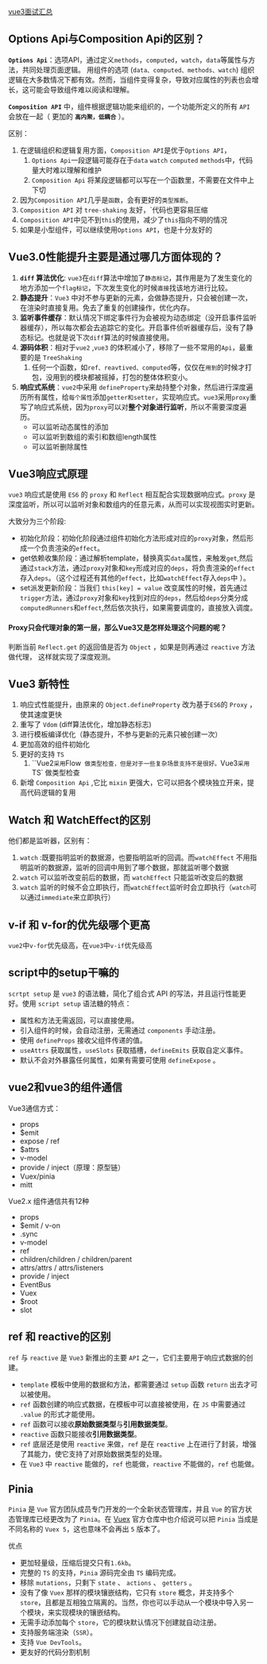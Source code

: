 [vue3面试汇总](https://juejin.cn/post/7139921537896808479)

## Options Api与Composition Api的区别？

**`Options Api`**：选项API，通过定义`methods`，`computed`，`watch`，`data`等属性与方法，共同处理页面逻辑。 用组件的选项 (`data、computed、methods、watch`) 组织逻辑在大多数情况下都有效。然而，当组件变得复杂，导致对应属性的列表也会增长，这可能会导致组件难以阅读和理解。

**`Composition API`** 中，组件根据逻辑功能来组织的，一个功能所定义的所有 `API` 会放在一起（ 更加的 **`高内聚，低耦合`** ）。

区别：

1. 在逻辑组织和逻辑复用方面，`Composition API`是优于`Options API`，
    1. `Options Api`一段逻辑可能存在于`data` `watch` `computed` `methods`中，代码量大时难以理解和维护
    2. `Composition Api` 将某段逻辑都可以写在一个函数里，不需要在文件中上下切
2. 因为`Composition API`几乎是`函数`，会有更好的`类型推断`。
3. `Composition API` 对 `tree-shaking` 友好，`代码也更容易压缩
4. `Composition API`中见不到`this`的使用，减少了`this`指向不明的情况
5. 如果是小型组件，可以继续使用`Options API`，也是十分友好的



## Vue3.0性能提升主要是通过哪几方面体现的？

1. **`diff` 算法优化**: `vue3`在`diff`算法中增加了`静态标记`，其作用是为了发生变化的地方添加一个`flag标记`，下次发生变化的时候`直接`找该地方进行比较。
2. **静态提升**：`Vue3` 中对不参与更新的元素，会做静态提升，只会被创建一次，在渲染时直接复用。免去了重复的创建操作，优化内存。
3. **监听事件缓存**：默认情况下绑定事件行为会被视为动态绑定（没开启事件监听器缓存），所以每次都会去追踪它的变化。开启事件侦听器缓存后，没有了静态标记。也就是说下次`diff`算法的时候直接使用。
4. **源码体积**：相对于`vue2` ,`vue3` 的体积减小了，移除了一些不常用的`Api`，最重要的是 `TreeShaking`
    1. 任何一个函数，如`ref、reavtived、computed`等，仅仅在`用到`的时候才打包，没用到的模块都被摇掉，打包的整体体积变小。
5. **响应式系统**：`vue2`中采用 `defineProperty`来劫持整个对象，然后进行深度遍历所有属性，给`每个属性`添加`getter和setter`，实现响应式。`vue3`采用`proxy`重写了响应式系统，因为`proxy`可以对**整个对象进行监听**，所以不需要深度遍历。
    - 可以监听动态属性的添加
    - 可以监听到数组的索引和数组length属性
    - 可以监听删除属性

## Vue3响应式原理

`vue3` 响应式是使用 `ES6` 的 `proxy` 和 `Reflect` 相互配合实现数据响应式。`proxy` 是深度监听，所以可以监听对象和数组内的任意元素，从而可以实现视图实时更新。

大致分为三个阶段:

- 初始化阶段：初始化阶段通过组件初始化方法形成对应的`proxy`对象，然后形成一个负责渲染的`effect`。
- get依赖收集阶段：通过解析template，替换真实`data`属性，来触发`get`,然后通过`stack`方法，通过`proxy`对象和`key`形成对应的`deps`，将负责渲染的`effect`存入`deps`。（这个过程还有其他的`effect`，比如`watchEffect`存入`deps`中 ）。
- set派发更新阶段：当我们 `this[key] = value` 改变属性的时候，首先通过`trigger`方法，通过`proxy`对象和`key`找到对应的`deps`，然后给`deps`分类分成`computedRunners`和`effect`,然后依次执行，如果需要调度的，直接放入调度。

#### Proxy只会代理对象的第⼀层，那么Vue3⼜是怎样处理这个问题的呢？

判断当前 `Reflect.get` 的返回值是否为 `Object` ，如果是则再通过 `reactive` ⽅法做代理， 这样就实现了深度观测。



## Vue3 新特性

1. 响应式性能提升，由原来的 `Object.defineProperty` 改为基于`ES6`的 `Proxy` ，使其速度更快
2. 重写了 `Vdom` (diff算法优化，增加静态标志)
3. 进行模板编译优化（静态提升，不参与更新的元素只被创建一次）
4. 更加高效的组件初始化
5. 更好的支持 `TS`
    1. ``Vue2` 采用 `Flow` 做类型检查，但是对于一些复杂场景支持不是很好。`Vue3` 采用 `TS` 做类型检查
6. 新增 `Composition Api` ,它比 `mixin` 更强大，它可以把各个模块独立开来，提高代码逻辑的复用

## Watch 和 WatchEffect的区别

他们都是监听器，区别有：

1. `watch` :既要指明监听的数据源，也要指明监听的回调。而`watchEffect` 不用指明监听的数据源，监听的回调中用到了哪个数据，那就监听哪个数据
2. `watch` 可以监听改变前后的数据，而 `watchEffect` 只能监听改变后的数据
3. `watch` 监听的时候不会立即执行，而`watchEffect`监听时会立即执行（`watch`可以通过`immediate`来立即执行）

## v-if 和 v-for的优先级哪个更高

`vue2`中`v-for`优先级高，在`vue3`中`v-if`优先级高

## script中的setup干嘛的

`scrtpt setup` 是 `vue3` 的语法糖，简化了组合式 API 的写法，并且运行性能更好。使用 `script setup` 语法糖的特点：

- 属性和方法无需返回，可以直接使用。
- 引入组件的时候，会自动注册，无需通过 `components` 手动注册。
- 使用 `defineProps` 接收父组件传递的值。
- `useAttrs` 获取属性，`useSlots` 获取插槽，`defineEmits` 获取自定义事件。
- 默认不会对外暴露任何属性，如果有需要可使用 `defineExpose` 。

## vue2和vue3的组件通信

Vue3通信方式：

- props
- $emit
- expose / ref
- $attrs
- v-model
- provide / inject（原理：原型链）
- Vuex/pinia
- mitt

Vue2.x 组件通信共有12种

- props
- $emit / v-on
- .sync
- v-model
- ref
- children/children / children/parent
- attrs/attrs / attrs/listeners
- provide / inject
- EventBus
- Vuex
- $root
- slot

## ref 和 reactive的区别

`ref` 与 `reactive`  是 `Vue3` 新推出的主要 `API` 之一，它们主要用于响应式数据的创建。

- `template` 模板中使用的数据和方法，都需要通过 `setup` 函数 `return` 出去才可以被使用。
- `ref` 函数创建的响应式数据，在模板中可以直接被使用，在 `JS` 中需要通过 `.value` 的形式才能使用。
- `ref` 函数可以接收**原始数据类型**与**引用数据类型**。
- `reactive` 函数只能接收**引用数据类型**。
- `ref` 底层还是使用 `reactive` 来做，`ref` 是在 `reactive` 上在进行了封装，增强了其能力，使它支持了对原始数据类型的处理。
- 在 `Vue3` 中 `reactive` 能做的，`ref` 也能做，`reactive` 不能做的，`ref` 也能做。

## Pinia

`Pinia` 是 `Vue` 官方团队成员专门开发的一个全新状态管理库，并且 `Vue` 的官方状态管理库已经更改为了 `Pinia`。在 [Vuex](https://link.juejin.cn/?target=https%3A%2F%2Fgithub.com%2Fvuejs%2Fvuex) 官方仓库中也介绍说可以把 `Pinia` 当成是不同名称的 `Vuex 5`，这也意味不会再出 `5` 版本了。

优点

- 更加轻量级，压缩后提交只有`1.6kb`。
- 完整的 `TS` 的支持，`Pinia` 源码完全由 `TS` 编码完成。
- 移除 `mutations`，只剩下 `state` 、 `actions` 、 `getters` 。
- 没有了像 `Vuex` 那样的模块镶嵌结构，它只有 `store` 概念，并支持多个 `store`，且都是互相独立隔离的。当然，你也可以手动从一个模块中导入另一个模块，来实现模块的镶嵌结构。
- 无需手动添加每个 `store`，它的模块默认情况下创建就自动注册。
- 支持服务端渲染（`SSR`）。
- 支持 `Vue DevTools`。
- 更友好的代码分割机制